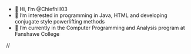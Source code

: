 - 👋 Hi, I’m @Chiefhill03
- 👀 I’m interested in programming in Java, HTML and developing conjugate style powerlifting methods
- 🌱 I’m currently in the Computer Programming and Analysis program at Fanshawe College




//
<!---
Chiefhill03/Chiefhill03 is a ✨ special ✨ repository because its `README.md` (this file) appears on your GitHub profile.
You can click the Preview link to take a look at your changes.
--->
